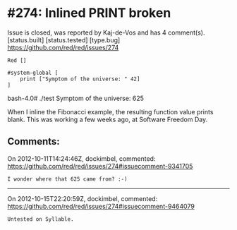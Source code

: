 
#274: Inlined PRINT broken
================================================================================
Issue is closed, was reported by Kaj-de-Vos and has 4 comment(s).
[status.built] [status.tested] [type.bug]
<https://github.com/red/red/issues/274>

```
Red []

#system-global [
    print ["Symptom of the universe: " 42]
]
```

bash-4.0# ./test
Symptom of the universe: 625

When I inline the Fibonacci example, the resulting function value prints blank. This was working a few weeks ago, at Software Freedom Day.



Comments:
--------------------------------------------------------------------------------

On 2012-10-11T14:24:46Z, dockimbel, commented:
<https://github.com/red/red/issues/274#issuecomment-9341705>

    I wonder where that 625 came from? :-)

--------------------------------------------------------------------------------

On 2012-10-15T22:20:59Z, dockimbel, commented:
<https://github.com/red/red/issues/274#issuecomment-9464079>

    Untested on Syllable.


